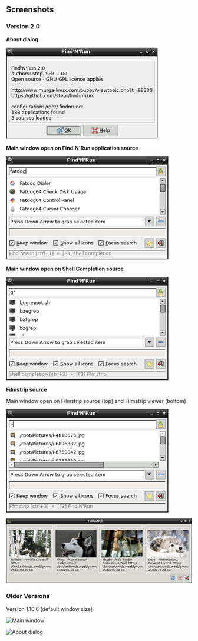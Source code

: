 ## Screenshots

### Version 2.0

**About dialog**

![About dialog](images/findnrun-2.0-about.png)

**Main window open on Find'N'Run application source**

![Main window open on Find'N'Run application source](images/findnrun-2.0-main.png)

**Main window open on Shell Completion source**

![Main window open on Shell Completion source](images/findnrun-2.0-main-shell-completion.png)

**Filmstrip source**

Main window open on Filmstrip source (top) and Filmstrip viewer (bottom)

![Main window open on Filmstrip source](images/findnrun-2.0-main-filmstrip-1.0.png)

![Filmstrip plugin viewer window](images/filmstrip-1.0-viewer.png)

### Older Versions

Version 1.10.6 (default window size)

![Main window](images/findnrun-1.10.6-main.png)

![About dialog](images/findnrun-1.10.6-about.png)

